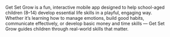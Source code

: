 Get Set Grow is a fun, interactive mobile app designed to help school-aged children (8–14) develop essential life skills in a playful, engaging way. Whether it’s learning how to manage emotions, build good habits, communicate effectively, or develop basic money and time skills — Get Set Grow guides children through real-world skills that matter.

